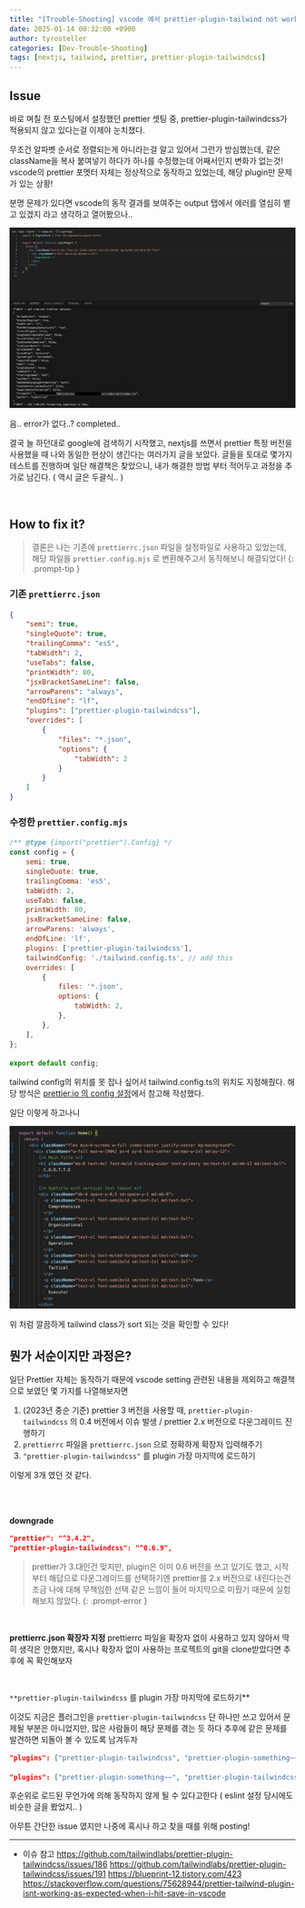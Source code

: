 ```yaml
---
title: "[Trouble-Shooting] vscode 에서 prettier-plugin-tailwind not working 이슈 해결하기"
date: 2025-01-14 00:32:00 +0900
author: tyrosteller
categories: [Dev-Trouble-Shooting]
tags: [nextjs, tailwind, prettier, prettier-plugin-tailwindcss]
---
```


## Issue

바로 며칠 전 포스팅에서 설정했던 prettier 셋팅 중, prettier-plugin-tailwindcss가 적용되지 않고 있다는걸 이제야 눈치챘다.

무조건 알파벳 순서로 정렬되는게 아니라는걸 알고 있어서 그런가 방심했는데, 같은 className을 복사 붙여넣기 하다가 하나를 수정했는데 어째서인지 변화가 없는것!
vscode의 prettier 포멧터 자체는 정상적으로 동작하고 있었는데, 해당 plugin만 문제가 있는 상황!

분명 문제가 있다면 vscode의 동작 결과를 보여주는 output 탭에서 에러를 열심히 뱉고 있겠지 라고 생각하고 열어봤으나..


![](/assets/img/post/2025-01-14_prettier_issue_check.png)

음.. error가 없다..? completed.. 

결국 늘 하던대로 google에 검색하기 시작했고, nextjs를 쓰면서 prettier 특정 버전을 사용했을 때 나와 동일한 현상이 생긴다는 여러가지 글을 보았다.
글들을 토대로 몇가지 테스트를 진행하며 일단 해결책은 찾았으니, 내가 해결한 방법 부터 적어두고 과정을 추가로 남긴다. ( 역시 글은 두괄식.. )

<br>

## How to fix it?


>결론은 나는 기존에 `prettierrc.json` 파일을 설정파일로 사용하고 있었는데, 해당 파일을 `prettier.config.mjs` 로 변환해주고서 동작해보니 해결되었다!
{: .prompt-tip }


### 기존 `prettierrc.json`

```json
{
	"semi": true,
	"singleQuote": true,
	"trailingComma": "es5",
	"tabWidth": 2,
	"useTabs": false,
	"printWidth": 80,
	"jsxBracketSameLine": false,
	"arrowParens": "always",
	"endOfLine": "lf",
	"plugins": ["prettier-plugin-tailwindcss"],
	"overrides": [
		{
			"files": "*.json",
			"options": {
				"tabWidth": 2
			}
		}
	]
}

```

### 수정한 `prettier.config.mjs`

```js
/** @type {import("prettier").Config} */
const config = {
	semi: true,
	singleQuote: true,
	trailingComma: 'es5',
	tabWidth: 2,
	useTabs: false,
	printWidth: 80,
	jsxBracketSameLine: false,
	arrowParens: 'always',
	endOfLine: 'lf',
	plugins: ['prettier-plugin-tailwindcss'],
	tailwindConfig: './tailwind.config.ts', // add this
	overrides: [
		{
			files: '*.json',
			options: {
				tabWidth: 2,
			},
		},
	],
};

export default config;
```

tailwind config의 위치를 못 잡나 싶어서 tailwind.config.ts의 위치도 지정해줬다.
해당 방식은 [prettier.io 의 config 설정](https://prettier.io/docs/en/configuration.html)에서 참고해 작성했다.

일단 이렇게 하고나니 


![](/assets/img/post/2025-01-14_prettier_issue_clear.png)

위 처럼 깔끔하게 tailwind class가 sort 되는 것을 확인할 수 있다!


## 뭔가 서순이지만 과정은?

일단 Prettier 자체는 동작하기 때문에 vscode setting 관련된 내용을 제외하고 해결책으로 보였던 몇 가지를 나열해보자면 

1. (2023년 중순 기준) prettier 3 버전을 사용할 때, `prettier-plugin-tailwindcss` 의 0.4 버전에서 이슈 발생 / prettier 2.x 버전으로 다운그레이드 진행하기
2. `prettierrc` 파일을 `prettierrc.json` 으로 정확하게 확장자 입력해주기
3. `"prettier-plugin-tailwindcss"` 를 plugin 가장 마지막에 로드하기

이렇게 3개 였던 것 같다.

<br>
<br>


**downgrade**

```json
"prettier": "^3.4.2",
"prettier-plugin-tailwindcss": "^0.6.9",
```

>prettier가 3.대인건 맞지만, plugin은 이미 0.6 버전을 쓰고 있기도 했고, 시작부터 해답으로 다운그레이드를 선택하기엔  prettier를 2.x 버전으로 내린다는건 조금 나에 대해 무책임한 선택 같은 느낌이 들어 마지막으로 미뤘기 때문에 실험해보지 않았다.
{: .prompt-error }

<br>

**prettierrc.json 확장자 지정**
prettierrc 파일을 확장자 없이 사용하고 있지 않아서 딱히 생각은 안했지만, 혹시나 확장자 없이 사용하는 프로젝트의 git을 clone받았다면 추후에 꼭 확인해보자

<br>

`**prettier-plugin-tailwindcss` 를 plugin 가장 마지막에 로드하기**

이것도 지금은 플러그인을  `prettier-plugin-tailwindcss` 단 하나만 쓰고 있어서 문제될 부분은 아니었지만, 많은 사람들이 해당 문제를 겪는 듯 하다
추후에 같은 문제를 발견하면 되돌아 볼 수 있도록 남겨두자

```json
"plugins": ["prettier-plugin-tailwindcss", "prettier-plugin-something~~"]

"plugins": ["prettier-plugin-something~~", "prettier-plugin-tailwindcss"]

```

후순위로 로드된 무언가에 의해 동작하지 않게 될 수 있다고한다 ( eslint 설정 당시에도 비슷한 글을 봤었지.. )


아무튼 간단한 issue 였지만 나중에 혹시나 하고 찾을 때를 위해 posting!

---

* 이슈 참고
	https://github.com/tailwindlabs/prettier-plugin-tailwindcss/issues/186
	https://github.com/tailwindlabs/prettier-plugin-tailwindcss/issues/191
	https://blueprint-12.tistory.com/423
	https://stackoverflow.com/questions/75628944/prettier-tailwind-plugin-isnt-working-as-expected-when-i-hit-save-in-vscode


